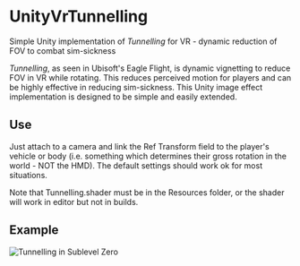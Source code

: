 # UnityVrTunnelling
Simple Unity implementation of *Tunnelling* for VR - dynamic reduction of FOV to combat sim-sickness

*Tunnelling*, as seen in Ubisoft's Eagle Flight, is dynamic vignetting to reduce FOV in VR while rotating. This reduces perceived motion for players and can be highly effective in reducing sim-sickness. This Unity image effect implementation is designed to be simple and easily extended.

## Use
Just attach to a camera and link the Ref Transform field to the player's vehicle or body (i.e. something which determines their gross rotation in the world - NOT the HMD). The default settings should work ok for most situations.

Note that Tunnelling.shader must be in the Resources folder, or the shader will work in editor but not in builds.

## Example
![Tunnelling in Sublevel Zero](https://gifyu.com/images/tunnelling.gif)